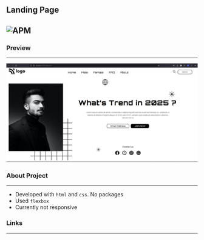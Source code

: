 ## **Landing Page**
![APM](https://img.shields.io/apm/l/vim-mode?style=plastic)
---
### Preview
---
![img](./img1.png)

### About Project
---
 - Developed with `html` and `css`. No packages
 - Used `flexbox`
 - Currently not responsive


### Links
---

